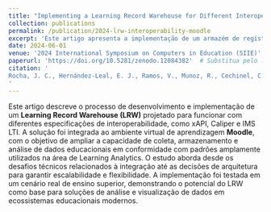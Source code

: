 ```yaml
---
title: "Implementing a Learning Record Warehouse for Different Interoperability Specifications in Moodle LMS"
collection: publications
permalink: /publication/2024-lrw-interoperability-moodle
excerpt: 'Este artigo apresenta a implementação de um armazém de registros de aprendizagem (Learning Record Warehouse – LRW) compatível com diferentes especificações de interoperabilidade, integrado ao ambiente Moodle.'
date: 2024-06-01
venue: '2024 International Symposium on Computers in Education (SIIE)'
paperurl: 'https://doi.org/10.5281/zenodo.12084382'  # Substitua pelo link real se disponível
citation: '
Rocha, J. C., Hernández-Leal, E. J., Ramos, V., Munoz, R., Cechinel, C., Primo, T. T., & Queiroga, E. M. (2024, June). Implementing a Learning Record Warehouse for Different Interoperability Specifications in Moodle LMS. In 2024 International Symposium on Computers in Education (SIIE) (pp. 1–6). IEEE.
'
---
```

Este artigo descreve o processo de desenvolvimento e implementação de um **Learning Record Warehouse (LRW)** projetado para funcionar com diferentes especificações de interoperabilidade, como xAPI, Caliper e IMS LTI. A solução foi integrada ao ambiente virtual de aprendizagem **Moodle**, com o objetivo de ampliar a capacidade de coleta, armazenamento e análise de dados educacionais em conformidade com padrões amplamente utilizados na área de Learning Analytics. O estudo aborda desde os desafios técnicos relacionados à integração até as decisões de arquitetura para garantir escalabilidade e flexibilidade. A implementação foi testada em um cenário real de ensino superior, demonstrando o potencial do LRW como base para soluções de análise e visualização de dados em ecossistemas educacionais modernos.
